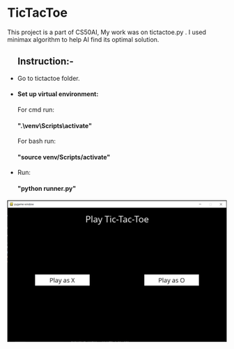 # TicTacToe

This project is a part of CS50AI, My work was on tictactoe.py .
I used minimax algorithm to help AI find its optimal solution.

<ul><h2>Instruction:-</h2>
    <li>Go to tictactoe folder.</li>
    <li><h4>Set up virtual environment:</h4>
        <p>For cmd run: <h4>".\venv\Scripts\activate"</h4> For bash run:<h4> "source venv/Scripts/activate"</h4></p>
    </li>
    <li>Run: <h4>"python runner.py"</h4></li>
    </ul>


<img src="/img.png">
